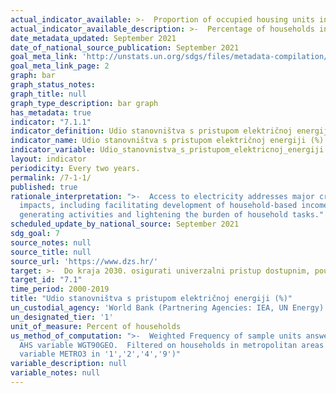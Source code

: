 ```yaml
---
actual_indicator_available: >-  Proportion of occupied housing units in metropolitan areas with access to  electricity
actual_indicator_available_description: >-  Percentage of households indicating that they use electricity in the national  sample of the Croatian Housing Survey.
date_metadata_updated: September 2021
date_of_national_source_publication: September 2021
goal_meta_link: 'http://unstats.un.org/sdgs/files/metadata-compilation/Metadata-Goal-7.pdf'
goal_meta_link_page: 2
graph: bar
graph_status_notes: 
graph_title: null  
graph_type_description: bar graph
has_metadata: true
indicator: "7.1.1"
indicator_definition: Udio stanovništva s pristupom električnoj energiji je postotak stanovništva koje ima pristup električnoj energiji.
indicator_name: Udio stanovništva s pristupom električnoj energiji (%)'
indicator_variable: Udio_stanovnistva_s_pristupom_elektricnoj_energiji
layout: indicator
periodicity: Every two years.
permalink: /7-1-1/
published: true
rationale_interpretation: ">-  Access to electricity addresses major critical issues in all the dimensions of  sustainable development. The target has a wide range of social and economic
  impacts, including facilitating development of household-based income
  generating activities and lightening the burden of household tasks."
scheduled_update_by_national_source: September 2021
sdg_goal: 7
source_notes: null
source_title: null
source_url: 'https://www.dzs.hr/'
target: >-  Do kraja 2030. osigurati univerzalni pristup dostupnim, pouzdanim i modernim energetskim uslugama.
target_id: "7.1"
time_period: 2000-2019
title: "Udio stanovništva s pristupom električnoj energiji (%)"
un_custodial_agency: 'World Bank (Partnering Agencies: IEA, UN Energy)'
un_designated_tier: '1'
unit_of_measure: Percent of households
us_method_of_computation: ">-  Weighted Frequency of sample units answering 'yes' to whether the household  uses electricity (variable USELECT), divided  by total households.  Weight is
  AHS variable WGT90GEO.  Filtered on households in metropolitan areas (AHS
  variable METRO3 in '1','2','4','9')"
variable_description: null
variable_notes: null
---
```

